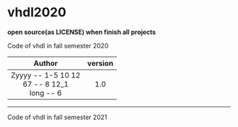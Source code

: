# vhdl2020
**open source(as LICENSE) when finish all projects** 

Code of vhdl in fall semester 2020

|                     Author                      | version |
| :---------------------------------------------: | :-----: |
| Zyyyy -- 1-5 10 12<br>67 -- 8 12_1<br>long -- 6 |   1.0   |

---

Code of vhdl in fall semester 2021

